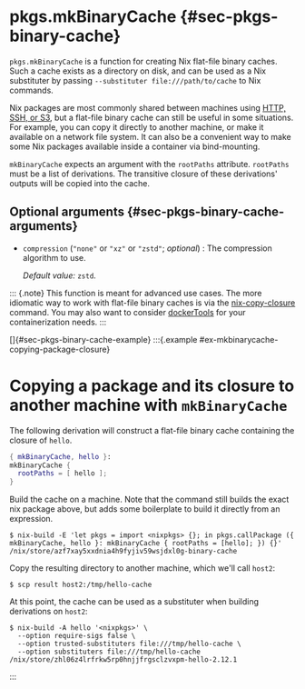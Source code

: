 # pkgs.mkBinaryCache {#sec-pkgs-binary-cache}

`pkgs.mkBinaryCache` is a function for creating Nix flat-file binary caches.
Such a cache exists as a directory on disk, and can be used as a Nix substituter by passing `--substituter file:///path/to/cache` to Nix commands.

Nix packages are most commonly shared between machines using [HTTP, SSH, or S3](https://nixos.org/manual/nix/stable/package-management/sharing-packages.html), but a flat-file binary cache can still be useful in some situations.
For example, you can copy it directly to another machine, or make it available on a network file system.
It can also be a convenient way to make some Nix packages available inside a container via bind-mounting.

`mkBinaryCache` expects an argument with the `rootPaths` attribute.
`rootPaths` must be a list of derivations.
The transitive closure of these derivations' outputs will be copied into the cache.

## Optional arguments {#sec-pkgs-binary-cache-arguments}

- `compression` (`"none"` or `"xz"` or `"zstd"`; _optional_)
  : The compression algorithm to use.

  _Default value:_ `zstd`.

::: {.note}
This function is meant for advanced use cases.
The more idiomatic way to work with flat-file binary caches is via the [nix-copy-closure](https://nixos.org/manual/nix/stable/command-ref/nix-copy-closure.html) command.
You may also want to consider [dockerTools](#sec-pkgs-dockerTools) for your containerization needs.
:::

[]{#sec-pkgs-binary-cache-example}
:::{.example #ex-mkbinarycache-copying-package-closure}

# Copying a package and its closure to another machine with `mkBinaryCache`

The following derivation will construct a flat-file binary cache containing the closure of `hello`.

```nix
{ mkBinaryCache, hello }:
mkBinaryCache {
  rootPaths = [ hello ];
}
```

Build the cache on a machine.
Note that the command still builds the exact nix package above, but adds some boilerplate to build it directly from an expression.

```shellSession
$ nix-build -E 'let pkgs = import <nixpkgs> {}; in pkgs.callPackage ({ mkBinaryCache, hello }: mkBinaryCache { rootPaths = [hello]; }) {}'
/nix/store/azf7xay5xxdnia4h9fyjiv59wsjdxl0g-binary-cache
```

Copy the resulting directory to another machine, which we'll call `host2`:

```shellSession
$ scp result host2:/tmp/hello-cache
```

At this point, the cache can be used as a substituter when building derivations on `host2`:

```shellSession
$ nix-build -A hello '<nixpkgs>' \
  --option require-sigs false \
  --option trusted-substituters file:///tmp/hello-cache \
  --option substituters file:///tmp/hello-cache
/nix/store/zhl06z4lrfrkw5rp0hnjjfrgsclzvxpm-hello-2.12.1
```

:::
